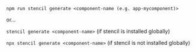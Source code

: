 `npm run stencil generate <component-name (e.g. app-mycomponent)>`

or...

`stencil generate <component-name>` (if stencil is installed globally) 

`npx stencil generate <component-name>` (if stencil is not installed globally)